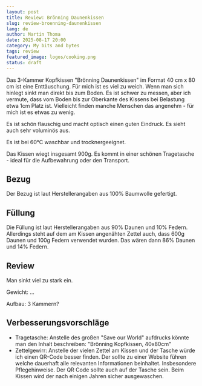 ```yaml
---
layout: post
title: Review: Brönning Daunenkissen
slug: review-broenning-daunenkissen
lang: de
author: Martin Thoma
date: 2025-08-17 20:00
category: My bits and bytes
tags: review
featured_image: logos/cooking.png
status: draft
---
```

Das 3-Kammer Kopfkissen "Brönning Daunenkissen" im Format 40 cm x 80 cm ist eine
Enttäuschung. Für mich ist es viel zu weich. Wenn man sich hinlegt sinkt man
direkt bis zum Boden. Es ist schwer zu messen, aber ich vermute, dass vom Boden
bis zur Oberkante des Kissens bei Belastung etwa 1cm Platz ist. Vielleicht finden
manche Menschen das angenehm - für mich ist es etwas zu wenig.

Es ist schön flauschig und macht optisch einen guten Eindruck. Es sieht auch
sehr voluminös aus.

Es ist bei 60°C waschbar und trocknergeeignet.

Das Kissen wiegt insgesamt 900g. Es kommt in einer schönen Tragetasche - ideal
für die Aufbewahrung oder den Transport.

## Bezug

Der Bezug ist laut Herstellerangaben aus 100% Baumwolle gefertigt.

## Füllung

Die Füllung ist laut Herstellerangaben aus 90% Daunen und 10% Federn.
Allerdings steht auf dem am Kissen angenähten Zettel auch, dass 600g Daunen und
100g Federn verwendet wurden. Das wären dann 86% Daunen und 14% Federn.

## Review

Man sinkt viel zu stark ein.

Gewicht: ...

Aufbau: 3 Kammern?


## Verbesserungsvorschläge

- Tragetasche: Anstelle des großen "Save our World" aufdrucks könnte man den Inhalt beschreiben: "Brönning Kopfkissen, 40x80cm"
- Zettelgewirr: Anstelle der vielen Zettel am Kissen und der Tasche würde ich
  einen QR-Code besser finden. Der sollte zu einer Website führen welche
  dauerhaft alle relevanten Informationen beinhaltet. Insbesondere
  Pflegehinweise. Der QR Code sollte auch auf der Tasche sein. Beim Kissen wird
  der nach einigen Jahren sicher ausgewaschen.
